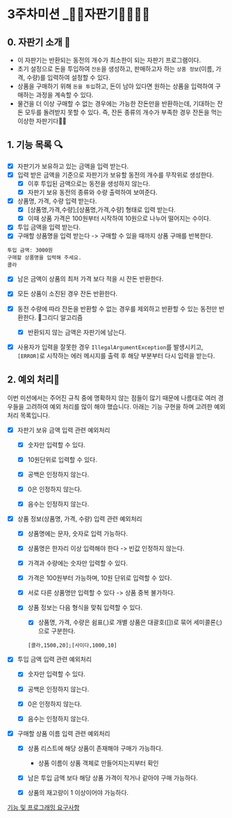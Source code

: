 # 3주차미션 _🤹‍♂️자판기🔮🧁🍧🧃



## 0. 자판기 소개 🥤

* 이 자판기는 반환되는 동전의 개수가 최소한이 되는 자판기 프로그램이다.
* 초기 설정으로 돈을 투입하여 `잔돈`을 생성하고,  판매하고자 하는 `상품 정보`(이름, 가격, 수량)를 입력하여 설정할 수 있다. 
* 상품을 구매하기 위해 `돈을 투입`하고, 돈이 남아 있다면 원하는 상품을 입력하여 구매하는 과정을 계속할 수 있다.
* 물건을 더 이상 구매할 수 없는 경우에는 가능한 잔돈만을 반환하는데, 기대하는 잔돈 모두를 돌려받지 못할 수 있다. 즉, 잔돈 종류의 개수가 부족한 경우 잔돈을 먹는 이상한 자판기다🤹‍♂️



## 1. 기능 목록 🔍

- [x] 자판기가 보유하고 있는 금액을 입력 받는다.
- [x] 입력 받은 금액을 기준으로 자판기가 보유할 동전의 개수를 무작위로 생성한다.
  - [x] 이후 투입된 금액으로는 동전을 생성하지 않는다.
  - [x] 자판기 보유 동전의 종류와 수량 출력하여 보여준다.
- [x] 상품명, 가격, 수량 입력 받는다.
  - [x] [상품명,가격,수량];[상품명,가격,수량] 형태로 입력 받는다.
  - [x] 이때 상품 가격은 100원부터 시작하여 10원으로 나누어 떨어지는 수이다.
- [x] 투입 금액을 입력 받는다.
- [x] 구매할 상품명을 입력 받는다 -> 구매할 수 있을 때까지 상품 구매를 반복한다.

```
투입 금액: 3000원
구매할 상품명을 입력해 주세요.
콜라
```

- [x] 남은 금액이 상품의 최저 가격 보다 적을 시 잔돈 반환한다.
- [x] 모든 상품이 소진된 경우 잔돈 반환한다.
- [x] 동전 수량에 따라 잔돈을 반환할 수 없는 경우를 제외하고 반환할 수 있는 동전만 반환한다. 📍그리디 알고리즘
  - [x] 반환되지 않는 금액은 자판기에 남는다. 
- [x] 사용자가 입력을 잘못한 경우 `IllegalArgumentException`를 발생시키고, `[ERROR]`로 시작하는 에러 메시지를 출력 후 해당 부분부터 다시 입력을 받는다.



## 2. 예외 처리🚩

이번 미션에서는 주어진 규칙 중에 명확하지 않는 점들이 많기 때문에 나름대로 여러 경우들을 고려하여 예외 처리를 많이 해야 했습니다. 아래는 기능 구현을 하며 고려한 예외 처리 목록입니다.

- [x] 자판기 보유 금액 입력 관련 예외처리

  - [x] 숫자만 입력할 수 있다.

  - [x] 10원단위로 입력할 수 있다.

  - [x] 공백은 인정하지 않는다.

  - [x] 0은 인정하지 않는다.

  - [x] 음수는 인정하지 않는다.

    

- [x] 상품 정보(상품명, 가격, 수량) 입력 관련 예외처리

  - [x] 상품명에는 문자, 숫자로 입력 가능하다.

  - [x] 상품명은 한자리 이상 입력해야 한다 -> 빈값 인정하지 않는다.

  - [x] 가격과 수량에는 숫자만 입력할 수 있다.

  - [x] 가격은 100원부터 가능하며, 10원 단위로 입력할 수 있다.

  - [x] 서로 다른 상품명만 입력할 수 있다 -> 상품 중복 불가하다.

  - [x] 상품 정보는 다음 형식을 맞춰 입력할 수 있다.

    - [x] 상품명, 가격, 수량은 쉼표(,)로 개별 상품은 대괄호([])로 묶어 세미콜론(;)으로 구분한다.

    ```
    [콜라,1500,20];[사이다,1000,10]
    ```

    

- [x] 투입 금액 입력 관련 예외처리

  - [x] 숫자만 입력할 수 있다.
  - [x] 공백은 인정하지 않는다.
  - [x] 0은 인정하지 않는다.
  - [x] 음수는 인정하지 않는다.

  

- [x] 구매할 상품 이름 입력 관련 예외처리

  - [x] 상품 리스트에 해당 상품이 존재해야 구매가 가능하다.
    * 상품 이름이 상품 객체로 만들어지는지부터 확인
  - [x] 남은 투입 금액 보다 해당 상품 가격이 작거나 같아야 구매 가능하다.
  - [x] 상품의 재고량이 1 이상이어야 가능하다.



[기능 및 프로그래밍 요구사항](/markdown/기타요구사항정리.md)

